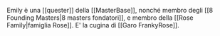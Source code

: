 Emily è una [[quester]] della [[MasterBase]], nonché membro degli [[8 Founding Masters|8 masters fondatori]], e membro della [[Rose Family|famiglia Rose]]. E' la cugina di [[Garo FrankyRose]].